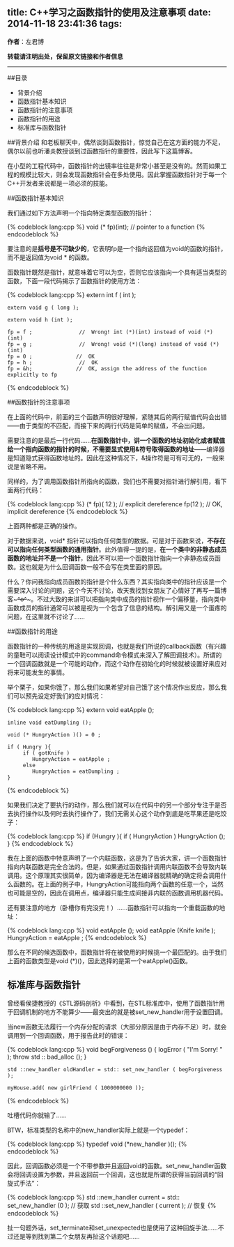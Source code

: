 title: C++学习之函数指针的使用及注意事项
date: 2014-11-18 23:41:36
tags:
---
**作者**：左君博

**转载请注明出处，保留原文链接和作者信息**

* * *

##目录

- 背景介绍
- 函数指针基本知识
- 函数指针的注意事项
- 函数指针的用途
- 标准库与函数指针


##背景介绍
和老板聊天中，偶然谈到函数指针，惊觉自己在这方面的能力不足，偶尔以前也听潘炎教授谈到过函数指针的重要性，因此写下这篇博客。

在小型的工程代码中，函数指针的出镜率往往是非常小甚至是没有的。然而如果工程的规模比较大，则会发现函数指针会在多处使用。因此掌握函数指针对于每一个C++开发者来说都是一项必须的技能。

##函数指针基本知识

我们通过如下方法声明一个指向特定类型函数的指针：

{% codeblock lang:cpp %}
    void (* fp)(int);                         // pointer to a function
{% endcodeblock %}

要注意的是**括号是不可缺少的**，它表明fp是一个指向返回值为void的函数的指针，而不是返回值为void * 的函数。

函数指针既然是指针，就意味着它可以为空，否则它应该指向一个具有适当类型的函数，下面一段代码揭示了函数指针的使用方法：

{% codeblock lang:cpp %}
    extern int f ( int );

    extern void g ( long );
    
    extern void h (int );

    fp = f ;               //  Wrong! int (*)(int) instead of void (*)(int)
    fp = g ;               //  Wrong! void (*)(long) instead of void (*)(int)
    fp = 0 ;              //  OK
    fp = h ;               //  OK
    fp = &h;              //  OK, assign the address of the function explicitly to fp
{% endcodeblock %}

##函数指针的注意事项

在上面的代码中，前面的三个函数声明很好理解，紧随其后的两行赋值代码会出错——由于类型的不匹配，而接下来的两行代码是简单的赋值，不会出问题。

需要注意的是最后一行代码……**在函数指针中，讲一个函数的地址初始化或者赋值给一个指向函数的指针的时候，不需要显式使用&符号取得函数的地址**——编译器是知道隐式获得函数地址的。因此在这种情况下，&操作符是可有可无的，一般来说是省略不用。

同样的，为了调用函数指针所指向的函数，我们也不需要对指针进行解引用，看下面两行代码：

{% codeblock lang:cpp %}
    (* fp)( 12 );           //  explicit dereference
    fp(12 );                //  OK, implicit dereference
{% endcodeblock %}

上面两种都是正确的操作。

对于数据来说，void* 指针可以指向任何类型的数据。可是对于函数来说，**不存在可以指向任何类型函数的通用指针**。此外值得一提的是，**在一个类中的非静态成员函数的地址并不是一个指针**，因此不可以把一个函数指针指向一个非静态成员函数。这也就是为什么回调函数一般不会写在类里面的原因。

什么？你问我指向成员函数的指针是个什么东西？其实指向类中的指针应该是一个需要深入讨论的问题，这个今天不讨论，改天我找到女朋友了心情好了再写一篇博客~~~^o^~~~。不过大致的来讲可以把指向类中成员的指针视作一个偏移量，指向类中函数成员的指针通常可以被是视为一个包含了信息的结构。解引用又是一个蛋疼的问题，在这里就不讨论了……

##函数指针的用途

函数指针的一种传统的用途是实现回调，也就是我们所说的callback函数（有兴趣的童鞋可以阅读设计模式中的command命令模式来深入了解回调技术）。所谓的一个回调函数就是一个可能的动作，而这个动作在初始化的时候就被设置好来应对将来可能发生的事情。

举个栗子，如果你饿了，那么我们如果希望对自己饿了这个情况作出反应，那么我们可以预先设定好我们的应对情况：

{% codeblock lang:cpp %}
    extern void eatApple ();
    
    inline void eatDumpling ();
    
    void (* HungryAction )() = 0 ;
    
    if ( Hungry ){
         if ( gotKnife )
            HungryAction = eatApple ;
         else
            HungryAction = eatDumpling ;
    }
{% endcodeblock %}

如果我们决定了要执行的动作，那么我们就可以在代码中的另一个部分专注于是否去执行操作以及何时去执行操作了，我们无需关心这个动作到底是吃苹果还是吃饺子：

{% codeblock lang:cpp %}
    if (Hungry ){
         if ( HungryAction )
            HungryAction ();
    }
{% endcodeblock %}

我在上面的函数中特意声明了一个内联函数，这是为了告诉大家，讲一个函数指针指向内联函数是完全合法的。但是，如果通过函数指针调用内联函数不会导致内联调用。这个原理其实很简单，因为编译器是无法在编译器就精确的确定将会调用什么函数的。在上面的例子中，HungryAction可能指向两个函数的任意一个，当然也可能是空的，因此在调用点，编译器只能生成间接非内联的函数调用机器代码。

还有要注意的地方（卧槽你有完没完！）……函数指针可以指向一个重载函数的地址：

{% codeblock lang:cpp %}
    void eatApple ();
    void eatApple (Knife knife );
    HungryAction = eatApple ;
{% endcodeblock %}

那么在不同的候选函数中，函数指针将在被使用的时候挑一个最匹配的。由于我们上面的函数类型是void (*)()，因此选择的是第一个eatApple()函数。

## 标准库与函数指针
曾经看侯捷教授的《STL源码剖析》中看到，在STL标准库中，使用了函数指针用于回调机制的地方不能算少——最突出的就是被set_new_handler用于设置回调。

当new函数无法履行一个内存分配的请求（大部分原因是由于内存不足）时，就会调用到一个回调函数，用于报告此时的错误：

{% codeblock lang:cpp %}
    void begForgiveness ()
    {
        logError ( "I'm Sorry! " );
         throw std :: bad_alloc ();
    }
    
    std ::new_handler oldHandler = std:: set_new_handler ( begForgiveness );
    
    myHouse.add( new girlFriend ( 1000000000 ));
{% endcodeblock %}

吐槽代码你就输了……

BTW，标准类型的名称中的new_handler实际上就是一个typedef：

{% codeblock lang:cpp %}
    typedef void (*new_handler )();
{% endcodeblock %}

因此，回调函数必须是一个不带参数并且返回void的函数。set_new_handler函数会将回调设置为参数，并且返回前一个回调，这也就是所谓的获得当前回调的“回旋式手法”：

{% codeblock lang:cpp %}
    std ::new_handler current = std:: set_new_handler (0 );      //   获取
    std ::set_new_handler ( current );                           //   恢复
{% endcodeblock %}

扯一句题外话，set_terminate和set_unexpected也是使用了这种回旋手法……不过还是等到找到第二个女朋友再扯这个话题吧……







